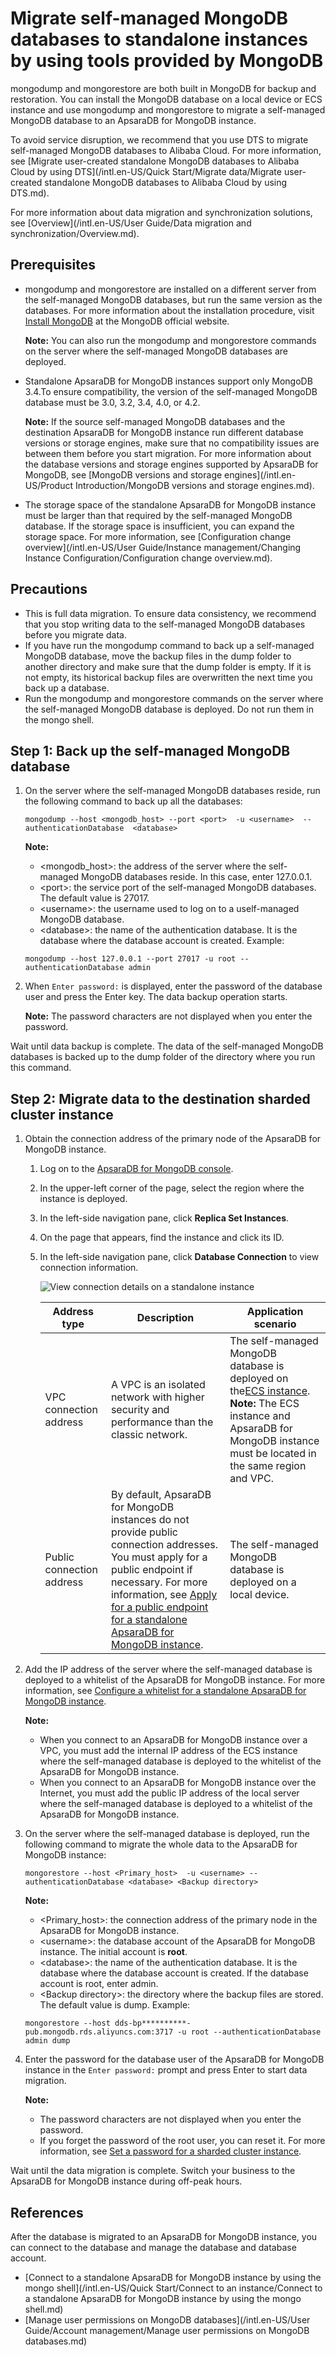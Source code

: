 # Migrate self-managed MongoDB databases to standalone instances by using tools provided by MongoDB

mongodump and mongorestore are both built in MongoDB for backup and restoration. You can install the MongoDB database on a local device or ECS instance and use mongodump and mongorestore to migrate a self-managed MongoDB database to an ApsaraDB for MongoDB instance.

To avoid service disruption, we recommend that you use DTS to migrate self-managed MongoDB databases to Alibaba Cloud. For more information, see [Migrate user-created standalone MongoDB databases to Alibaba Cloud by using DTS](/intl.en-US/Quick Start/Migrate data/Migrate user-created standalone MongoDB databases to Alibaba Cloud by using DTS.md).

For more information about data migration and synchronization solutions, see [Overview](/intl.en-US/User Guide/Data migration and synchronization/Overview.md).

## Prerequisites

-   mongodump and mongorestore are installed on a different server from the self-managed MongoDB databases, but run the same version as the databases. For more information about the installation procedure, visit [Install MongoDB](https://docs.mongodb.com/v3.4/installation/) at the MongoDB official website.

    **Note:** You can also run the mongodump and mongorestore commands on the server where the self-managed MongoDB databases are deployed.

-   Standalone ApsaraDB for MongoDB instances support only MongoDB 3.4.To ensure compatibility, the version of the self-managed MongoDB database must be 3.0, 3.2, 3.4, 4.0, or 4.2.

    **Note:** If the source self-managed MongoDB databases and the destination ApsaraDB for MongoDB instance run different database versions or storage engines, make sure that no compatibility issues are between them before you start migration. For more information about the database versions and storage engines supported by ApsaraDB for MongoDB, see [MongoDB versions and storage engines](/intl.en-US/Product Introduction/MongoDB versions and storage engines.md).

-   The storage space of the standalone ApsaraDB for MongoDB instance must be larger than that required by the self-managed MongoDB database. If the storage space is insufficient, you can expand the storage space. For more information, see [Configuration change overview](/intl.en-US/User Guide/Instance management/Changing Instance Configuration/Configuration change overview.md).

## Precautions

-   This is full data migration. To ensure data consistency, we recommend that you stop writing data to the self-managed MongoDB databases before you migrate data.
-   If you have run the mongodump command to back up a self-managed MongoDB database, move the backup files in the dump folder to another directory and make sure that the dump folder is empty. If it is not empty, its historical backup files are overwritten the next time you back up a database.
-   Run the mongodump and mongorestore commands on the server where the self-managed MongoDB database is deployed. Do not run them in the mongo shell.

## Step 1: Back up the self-managed MongoDB database

1.  On the server where the self-managed MongoDB databases reside, run the following command to back up all the databases:

    ```
    mongodump --host <mongodb_host> --port <port>  -u <username>  --authenticationDatabase  <database>
    ```

    **Note:**

    -   <mongodb\_host\>: the address of the server where the self-managed MongoDB databases reside. In this case, enter 127.0.0.1.
    -   <port\>: the service port of the self-managed MongoDB databases. The default value is 27017.
    -   <username\>: the username used to log on to a uself-managed MongoDB database.
    -   <database\>: the name of the authentication database. It is the database where the database account is created.
    Example:

    ```
    mongodump --host 127.0.0.1 --port 27017 -u root --authenticationDatabase admin
    ```

2.  When `Enter password:` is displayed, enter the password of the database user and press the Enter key. The data backup operation starts.

    **Note:** The password characters are not displayed when you enter the password.


Wait until data backup is complete. The data of the self-managed MongoDB databases is backed up to the dump folder of the directory where you run this command.

## Step 2: Migrate data to the destination sharded cluster instance

1.  Obtain the connection address of the primary node of the ApsaraDB for MongoDB instance.

    1.  Log on to the [ApsaraDB for MongoDB console](https://mongodb.console.aliyun.com/).

    2.  In the upper-left corner of the page, select the region where the instance is deployed.

    3.  In the left-side navigation pane, click **Replica Set Instances**.

    4.  On the page that appears, find the instance and click its ID.

    5.  In the left-side navigation pane, click **Database Connection** to view connection information.

        ![View connection details on a standalone instance](https://static-aliyun-doc.oss-accelerate.aliyuncs.com/assets/img/en-US/5536845951/p35103.png)

        |Address type|Description|Application scenario|
        |------------|-----------|--------------------|
        |VPC connection address|A VPC is an isolated network with higher security and performance than the classic network.|The self-managed MongoDB database is deployed on the[ECS instance](https://www.alibabacloud.com/help/zh/doc-detail/25367.htm). **Note:** The ECS instance and ApsaraDB for MongoDB instance must be located in the same region and VPC. |
        |Public connection address|By default, ApsaraDB for MongoDB instances do not provide public connection addresses. You must apply for a public endpoint if necessary. For more information, see [Apply for a public endpoint for a standalone ApsaraDB for MongoDB instance]().|The self-managed MongoDB database is deployed on a local device.|

2.  Add the IP address of the server where the self-managed database is deployed to a whitelist of the ApsaraDB for MongoDB instance. For more information, see [Configure a whitelist for a standalone ApsaraDB for MongoDB instance]().

    **Note:**

    -   When you connect to an ApsaraDB for MongoDB instance over a VPC, you must add the internal IP address of the ECS instance where the self-managed database is deployed to the whitelist of the ApsaraDB for MongoDB instance.
    -   When you connect to an ApsaraDB for MongoDB instance over the Internet, you must add the public IP address of the local server where the self-managed database is deployed to a whitelist of the ApsaraDB for MongoDB instance.
3.  On the server where the self-managed database is deployed, run the following command to migrate the whole data to the ApsaraDB for MongoDB instance:

    ```
    mongorestore --host <Primary_host>  -u <username> --authenticationDatabase <database> <Backup directory>
    ```

    **Note:**

    -   <Primary\_host\>: the connection address of the primary node in the ApsaraDB for MongoDB instance.
    -   <username\>: the database account of the ApsaraDB for MongoDB instance. The initial account is **root**.
    -   <database\>: the name of the authentication database. It is the database where the database account is created. If the database account is root, enter admin.
    -   <Backup directory\>: the directory where the backup files are stored. The default value is dump.
    Example:

    ```
    mongorestore --host dds-bp**********-pub.mongodb.rds.aliyuncs.com:3717 -u root --authenticationDatabase admin dump
    ```

4.  Enter the password for the database user of the ApsaraDB for MongoDB instance in the `Enter password:` prompt and press Enter to start data migration.

    **Note:**

    -   The password characters are not displayed when you enter the password.
    -   If you forget the password of the root user, you can reset it. For more information, see [Set a password for a sharded cluster instance]().

Wait until the data migration is complete. Switch your business to the ApsaraDB for MongoDB instance during off-peak hours.

## References

After the database is migrated to an ApsaraDB for MongoDB instance, you can connect to the database and manage the database and database account.

-   [Connect to a standalone ApsaraDB for MongoDB instance by using the mongo shell](/intl.en-US/Quick Start/Connect to an instance/Connect to a standalone ApsaraDB for MongoDB instance by using the mongo shell.md)
-   [Manage user permissions on MongoDB databases](/intl.en-US/User Guide/Account management/Manage user permissions on MongoDB databases.md)

